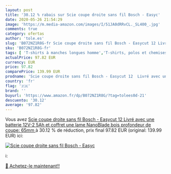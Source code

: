 ```yaml
---
layout: post
title: '30.12 % rabais sur Scie coupe droite sans fil Bosch - Easyc'
date: 2020-05-26 21:54:29
image: 'https://m.media-amazon.com/images/I/51JA0dRRvCL._SL400_.jpg'
comments: true
category: ofertas
author: 'tole.es'
slug: 'B072NZ1R8G-fr Scie coupe droite sans fil Bosch - Easycut 12 Livré avec...'
sku: 'B072NZ1R8G-fr'
tags: [ 'T-shirts à manches longues homme','T-shirts, polos et chemises homme','Vêtements','Vêtements homme', ]
actualPrice: 97.82 EUR
currency: EUR
price: 97.82
comparePrice: 139.99 EUR
prodname: 'Scie coupe droite sans fil Bosch - Easycut 12  Livré avec une batterie 12V-2 5Ah et coffret  une lame NanoBlade bois  profondeur de coupe: 65mm '
country: 'fr'
flag: '🇫🇷'
brand: ''
buyurl: 'https://www.amazon.fr/dp/B072NZ1R8G/?tag=tolees0d-21'
descuento: '30.12'
average: '97.82'
---
```


Vous avez [Scie coupe droite sans fil Bosch - Easycut 12  Livré avec une batterie 12V-2 5Ah et coffret  une lame NanoBlade bois  profondeur de coupe: 65mm ](https://www.amazon.fr/dp/B072NZ1R8G/?tag=tolees0d-21)  à  30.12 % de réduction, prix final  97.82 EUR (original: 139.99 EUR) ici:

[![Scie coupe droite sans fil Bosch - Easyc](https://m.media-amazon.com/images/I/51JA0dRRvCL._SL400_.jpg)](https://www.amazon.fr/dp/B072NZ1R8G/?tag=tolees0d-21)

ℹ️:


[🛒 Achetez-le maintenant!!](https://www.amazon.fr/dp/B072NZ1R8G/?tag=tolees0d-21)
